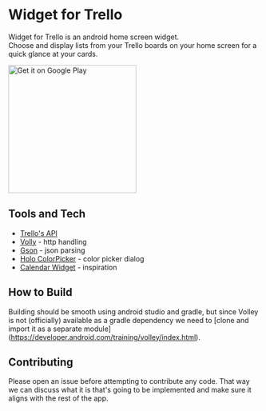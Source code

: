 # Widget for Trello
Widget for Trello is an android home screen widget.  
Choose and display lists from your Trello boards on your home screen for a quick glance at your cards.

<a href='https://play.google.com/store/apps/details?id=com.oryanmat.trellowidget'>
  <img alt='Get it on Google Play'  width="256" src='https://play.google.com/intl/en_us/badges/images/generic/en_badge_web_generic.png'/>
</a>

## Tools and Tech
* [Trello's API](http://trello.com/docs)
* [Volly](https://android.googlesource.com/platform/frameworks/volley.git) - http handling
* [Gson](http://sites.google.com/site/gson/) - json parsing
* [Holo ColorPicker](http://github.com/LarsWerkman/HoloColorPicker) - color picker dialog
* [Calendar Widget](http://github.com/plusonelabs/calendar-widget) - inspiration

## How to Build
Building should be smooth using android studio and gradle, 
but since Volley is not (officially) available as a gradle dependency we need to [clone and import it as a separate module] (https://developer.android.com/training/volley/index.html).

## Contributing
Please open an issue before attempting to contribute any code. That way we can discuss what it is that's going to be implemented and make sure it aligns with the rest of the app.

